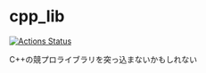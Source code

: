 # cpp_lib
[![Actions Status](https://github.com/idat50me/cpp_lib/workflows/verify/badge.svg)](https://github.com/idat50me/cpp_lib/actions)

C++の競プロライブラリを突っ込まないかもしれない

